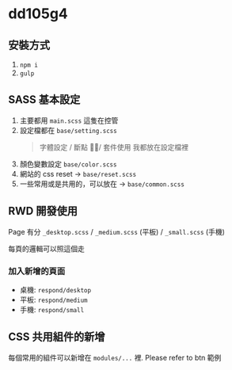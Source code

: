 # dd105g4
## 安裝方式
1. `npm i ` 
2. `gulp`

## SASS 基本設定
1. 主要都用 `main.scss` 這隻在控管
2. 設定檔都在 `base/setting.scss`
   > 字體設定 / 斷點 / 套件使用 我都放在設定檔裡
3. 顏色變數設定 `base/color.scss`
4. 網站的 css reset -> `base/reset.scss`
5. 一些常用或是共用的，可以放在 -> `base/common.scss`


## RWD 開發使用
Page 有分 `_desktop.scss` / `_medium.scss` (平板) / `_small.scss` (手機)

每頁的邏輯可以照這個走

### 加入新增的頁面 
- 桌機: `respond/desktop `
- 平板: `respond/medium`
- 手機: `respond/small`

## CSS 共用組件的新增

每個常用的組件可以新增在 `modules/...` 裡. Please refer to  btn 範例

